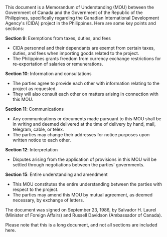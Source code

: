 This document is a Memorandum of Understanding (MOU) between the Government of Canada and the Government of the Republic of the Philippines, specifically regarding the Canadian International Development Agency's (CIDA) project in the Philippines. Here are some key points and sections:

**Section 9**: Exemptions from taxes, duties, and fees

* CIDA personnel and their dependants are exempt from certain taxes, duties, and fees when importing goods related to the project.
* The Philippines grants freedom from currency exchange restrictions for re-exportation of salaries or remunerations.

**Section 10**: Information and consultations

* The parties agree to provide each other with information relating to the project as requested.
* They will also consult each other on matters arising in connection with this MOU.

**Section 11**: Communications

* Any communications or documents made pursuant to this MOU shall be in writing and deemed delivered at the time of delivery by hand, mail, telegram, cable, or telex.
* The parties may change their addresses for notice purposes upon written notice to each other.

**Section 12**: Interpretation

* Disputes arising from the application of provisions in this MOU will be settled through negotiations between the parties' governments.

**Section 15**: Entire understanding and amendment

* This MOU constitutes the entire understanding between the parties with respect to the project.
* The parties may amend this MOU by mutual agreement, as deemed necessary, by exchange of letters.

The document was signed on September 23, 1986, by Salvador H. Laurel (Minister of Foreign Affairs) and Russell Davidson (Ambassador of Canada).

Please note that this is a long document, and not all sections are included here.